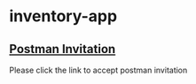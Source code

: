 # inventory-app

## [Postman Invitation](https://app.getpostman.com/join-team?invite_code=cef03d8d584db3a475dad4b281458f19&target_code=8f143e2fd61ac399cd4432fa0405ef24)

Please click the link to accept postman invitation